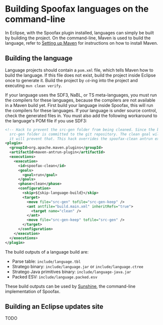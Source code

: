 # Building Spoofax languages on the command-line

In Eclipse, with the Spoofax plugin installed, languages can simply be built by building the project. On the command-line, Maven is used to build the language, refer to [Setting up Maven](setting-up-maven.md) for instructions on how to install Maven.

## Building the language

Language projects should contain a `pom.xml` file, which tells Maven how to build the language. If this file does not exist, build the project inside Eclipse once to generate it. Build the project by `cd`-ing into the project and executing `mvn clean verify`.

If your language uses the SDF3, NaBL, or TS meta-languages, you must run the compilers for these languages, because the compilers are not available in a Maven build yet. First build your language inside Spoofax, this will run the compilers for these languages. If your language is under source control, check the generated files in. You must also add the following workaround to the language's POM file if you use SDF3:

```xml
<!-- Hack to prevent the src-gen folder from being cleaned. Since the build cannot run meta-languages such as SDF3, the
  src-gen folder is committed to the git repository. The clean goal will clean the src-gen folder, temporarily renaming
  it will prevent that. This hack overrides the spoofax-clean antrun execution from the parent POM. -->
<plugin>
  <groupId>org.apache.maven.plugins</groupId>
  <artifactId>maven-antrun-plugin</artifactId>
  <executions>
    <execution>
      <id>spoofax-clean</id>
      <goals>
        <goal>run</goal>
      </goals>
      <phase>clean</phase>
      <configuration>
        <skip>${skip-language-build}</skip>
        <target>
          <move file="src-gen" tofile="src-gen-keep" />
          <ant antfile="build.main.xml" inheritRefs="true">
            <target name="clean" />
          </ant>
          <move file="src-gen-keep" tofile="src-gen" />
        </target>
      </configuration>
    </execution>
  </executions>
</plugin>
```

The build outputs of a language build are:

* Parse table: `include/language.tbl`
* Stratego binary: `include/language.jar` or `include/language.ctree`
* Stratego Java primitives binary: `include/language-java.jar`
* Packed ESV: `include/language.packed.esv`

These build outputs can be used by [Sunshine](https://github.com/metaborg/spoofax-sunshine), the command-line implementation of Spoofax.

## Building an Eclipse updates site

TODO
